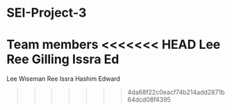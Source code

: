 # SEI-Project-3

Team members
<<<<<<< HEAD
Lee
Ree Gilling
Issra
Ed
=======
Lee Wiseman
Ree
Issra Hashim
Edward
>>>>>>> 4da68f22c0eacf74b214add2871b64dcd08f4395
